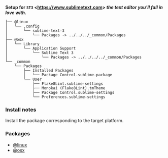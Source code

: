 **Setup for `ST3` <<https://www.sublimetext.com>> *the text editor you'll fall in love with*.**

    ├── @linux
    │   └── .config
    │       └── sublime-text-3
    │           └── Packages -> ../../../_common/Packages
    ├── @osx
    │   └── Library
    │       └── Application Support
    │           └── Sublime Text 3
    │               └── Packages -> ../../../../_common/Packages 
    └── _common
        └── Packages
            ├── Installed Packages
            │   └── Package Control.sublime-package
            └── User
                ├── Flake8Lint.sublime-settings
                ├── Monokai (Flake8Lint).tmTheme
                ├── Package Control.sublime-settings
                └── Preferences.sublime-settings
                
### Install notes

Install the package corresponding to the target platform.  

### Packages

- [@linux](https://github.com/Kraymer/F-dotfiles/tree/master/sublime_text_3/%40linux)
- [@osx](https://github.com/Kraymer/F-dotfiles/tree/master/sublime_text_3/%40osx)
